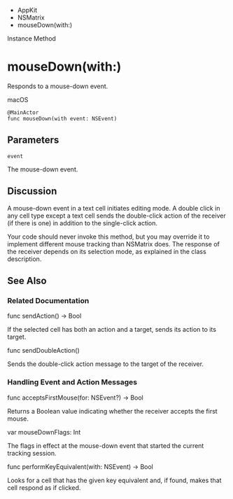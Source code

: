 

- AppKit
- NSMatrix
-  mouseDown(with:) 

Instance Method

# mouseDown(with:)

Responds to a mouse-down event.

macOS

``` source
@MainActor
func mouseDown(with event: NSEvent)
```

## Parameters 

`event`  

The mouse-down event.

## Discussion

A mouse-down event in a text cell initiates editing mode. A double click in any cell type except a text cell sends the double-click action of the receiver (if there is one) in addition to the single-click action.

Your code should never invoke this method, but you may override it to implement different mouse tracking than NSMatrix does. The response of the receiver depends on its selection mode, as explained in the class description.

## See Also

### Related Documentation

func sendAction() -> Bool

If the selected cell has both an action and a target, sends its action to its target.

func sendDoubleAction()

Sends the double-click action message to the target of the receiver.

### Handling Event and Action Messages

func acceptsFirstMouse(for: NSEvent?) -> Bool

Returns a Boolean value indicating whether the receiver accepts the first mouse.

var mouseDownFlags: Int

The flags in effect at the mouse-down event that started the current tracking session.

func performKeyEquivalent(with: NSEvent) -> Bool

Looks for a cell that has the given key equivalent and, if found, makes that cell respond as if clicked.

